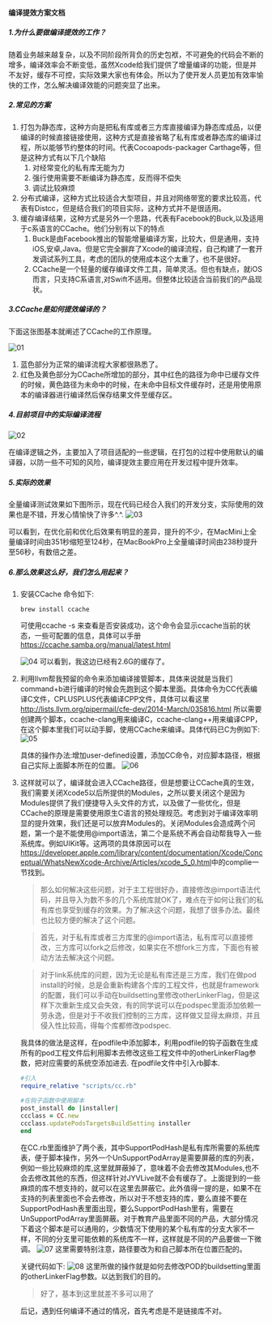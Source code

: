 #### 编译提效方案文档
##### 1.为什么要做编译提效的工作？
随着业务越来越复杂，以及不同阶段所背负的历史包袱，不可避免的代码会不断的增多，编译效率会不断变低，虽然Xcode给我们提供了增量编译的功能，但是并不友好，缓存不可控，实际效果大家也有体会。所以为了使开发人员更加有效率愉快的工作，怎么解决编译效能的问题突显了出来。
##### 2.常见的方案
1. 打包为静态库，这种方向是把私有库或者三方库直接编译为静态库成品，以便编译的时候直接链接使用，这种方式是直接省略了私有库或者静态库的编译过程，所以能够节约整体的时间。代表Cocoapods-packager Carthage等，但是这种方式有以下几个缺陷
    1. 对经常变化的私有库无能为力
    2. 强行使用需要不断编译为静态库，反而得不偿失
    3. 调试比较麻烦
2. 分布式编译，这种方式比较适合大型项目，并且对网络带宽的要求比较高，代表有Distcc，但是结合我们的项目实际，这种方式并不是很适用。
3. 缓存编译结果，这种方式是另外一个思路，代表有Facebook的Buck,以及适用于c系语言的CCache。他们分别有以下的特点
    1. Buck是由Facebook推出的智能增量编译方案，比较大，但是通用，支持iOS,安卓,Java。但是它完全摒弃了Xcode的编译流程，自己构建了一套开发调试系列工具，考虑的团队的使用成本这个太重了，也不是很好。
    2. CCache是一个轻量的缓存编译文件工具，简单灵活。但也有缺点，就iOS而言，只支持C系语言,对Swift不适用。但整体比较适合当前我们的产品现状。

##### 3.CCache是如何提效编译的？
下面这张图基本就阐述了CCache的工作原理。

![01](media/01.jpg)

1. 蓝色部分为正常的编译流程大家都很熟悉了。
2. 红色及黄色部分为CCache所增加的部分，其中红色的路径为命中已缓存文件的时候，黄色路径为未命中的时候，在未命中目标文件缓存时，还是用使用原本的编译器进行编译然后保存结果文件至缓存区。

##### 4.目前项目中的实际编译流程

![02](media/02.jpg)

在编译逻辑之外，主要加入了项目适配的一些逻辑，在打包的过程中使用默认的编译器，以防一些不可知的风险，编译提效主要应用在开发过程中提升效率。

##### 5.实际的效果
全量编译测试效果如下图所示，现在代码已经合入我们的开发分支，实际使用的效果也是不错，开发心情愉快了许多^.^.
![03](media/03.jpg)

可以看到，在优化前和优化后效果有明显的差异，提升的不少，在MacMini上全量编译时间由351秒缩短至124秒，在MacBookPro上全量编译时间由238秒提升至56秒，有数倍之差。

##### 6.那么效果这么好，我们怎么用起来？

1. 安装CCache
    命令如下:
     ```shell
    brew install ccache
    ```
    可使用ccache -s 来查看是否安装成功，这个命令会显示ccache当前的状态，一些可配置的信息，具体可以手册<https://ccache.samba.org/manual/latest.html>
    
    ![04](media/04.jpg) 
    可以看到，我这边已经有2.6G的缓存了。 

2. 利用llvm帮我预留的命令来添加编译接管脚本，具体来说就是当我们command+b进行编译的时候会先跑到这个脚本里面。具体命令为CC代表编译C文件，CPLUSPLUS代表编译CPP文件，具体可以看这里<http://lists.llvm.org/pipermail/cfe-dev/2014-March/035816.html>
    所以需要创建两个脚本，ccache-clang用来编译C，ccache-clang++用来编译CPP，在这个脚本里我们可以动手脚，使用CCache来编译。具体代码已C为例如下:
    ![05](media/05.jpg)

    具体的操作办法:增加user-defined设置，添加CC命令，对应脚本路径，根据自己实际上面脚本所在的位置。
![06](media/06.jpg)

3. 这样就可以了，编译就会进入CCache路径，但是想要让CCache真的生效，我们需要关闭Xcode5以后所提供的Modules，之所以要关闭这个是因为Modules提供了我们便捷导入头文件的方式，以及做了一些优化，但是CCache的原理是需要使用原生C语言的预处理规范。考虑到对于编译效率明显的提升效果，我们还是可以放弃Modules的。关闭Modules会造成两个问题，第一个是不能使用@import语法，第二个是系统不再会自动帮我导入一些系统库。例如UIKit等。这两项的具体原因可以在<https://developer.apple.com/library/content/documentation/Xcode/Conceptual/WhatsNewXcode-Archive/Articles/xcode_5_0.html>中的complie一节找到。
    
    > 那么如何解决这些问题，对于主工程很好办，直接修改@import语法代码，并且导入为数不多的几个系统库就OK了，难点在于如何让我们的私有库也享受到缓存的效果。为了解决这个问题，我想了很多办法。最终也比较方便的解决了这个问题。
    
    > 首先，对于私有库或者三方库里的@import语法，私有库可以直接修改，三方库可以fork之后修改，如果实在不想fork三方库，下面也有被动方法去解决这个问题。
    
    > 对于link系统库的问题，因为无论是私有库还是三方库，我们在做pod install的时候，总是会重新构建各个库的工程文件，也就是framework的配置，我们可以手动在buildsetting里修改otherLinkerFlag，但是这样下次重新生成又会失效，有的同学说可以在podspec里面添加依赖一劳永逸，但是对于不收我们控制的三方库，这样做又显得太麻烦，并且侵入性比较高，得每个库都修改podspec.
    
    我具体的做法是这样，在podfile中添加脚本，利用podfile的钩子函数在生成所有的pod工程文件后利用脚本去修改这些工程文件中的otherLinkerFlag参数，把对应需要的系统空添加进去.
    在podfile文件中引入rb脚本.
    
    ```ruby
    #引入
    require_relative "scripts/cc.rb"
    
    #在钩子函数中使用脚本
    post_install do |installer|
    ccclass = CC.new
    ccclass.updatePodsTargetsBuildSetting installer
    end
    ```
    在CC.rb里面维护了两个表，其中SupportPodHash是私有库所需要的系统库表，便于脚本操作，另外一个UnSupportPodArray是需要屏蔽的库的列表，例如一些比较麻烦的库,这里就屏蔽掉了，意味着不会去修改其Modules,也不会去修改其他的东西，但这样针对JYVLive就不会有缓存了。上面提到的一些麻烦的库不想支持的，就可以在这里去屏蔽它。此外值得一提的是，如果不在支持的列表里面也不会去修改，所以对于不想支持的库，要么直接不要在SupportPodHash表里面出现，要么SupportPodHash里有，需要在UnSupportPodArray里面屏蔽。对于教育产品里面不同的产品，大部分情况下着这个脚本是可以通用的，少数情况下使用的某个私有库的分支大家不一样，不同的分支里可能依赖的系统库不一样，这样就是不同的产品要做一下微调。
    ![07](media/07.jpg)
这里需要特别注意，路径要改为和自己脚本所在位置匹配的。

    关键代码如下:
![08](media/08.jpg)
    这里所做的操作就是如何去修改POD的buildsetting里面的otherLinkerFlag参数。以达到我们的目的。

    > 好了，基本到这里就差不多可以用了

    后记，遇到任何编译不通过的情况，首先考虑是不是链接库不对。



